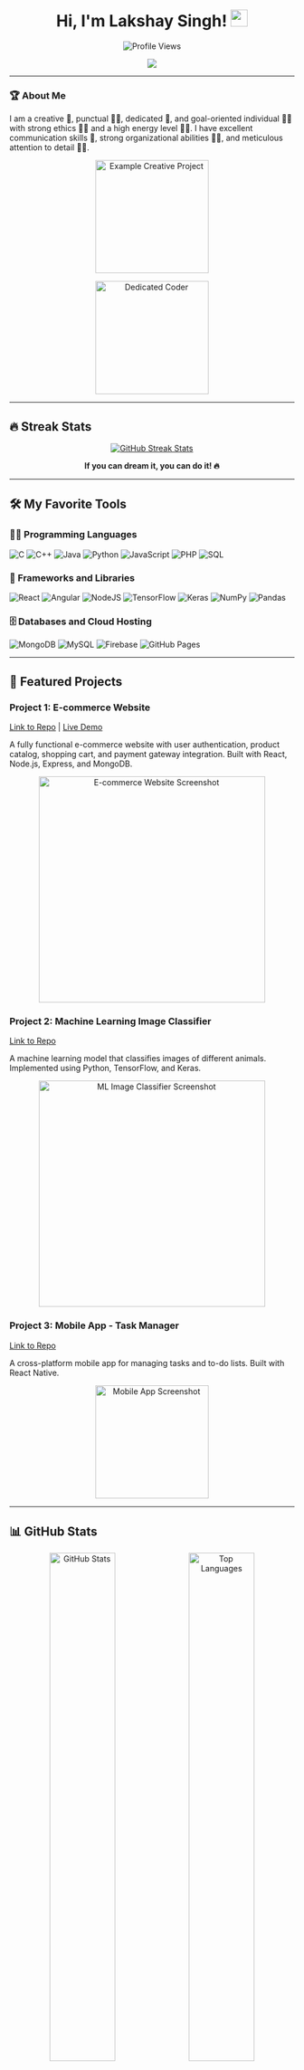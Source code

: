 <h1 align="center">
  Hi, I'm Lakshay Singh! <img src="https://media.giphy.com/media/hvRJCLFzcasrR4ia7z/giphy.gif" width="30">
</h1>

<p align="center">
  <img src="https://komarev.com/ghpvc/?username=yashitanamdeo&label=Profile%20Views&color=0e75b6&style=flat" alt="Profile Views" />
</p>

<!-- Typing SVG -->
<p align="center">
  <a href="https://github.com/DenverCoder1/readme-typing-svg">
    <img src="https://readme-typing-svg.herokuapp.com?lines=Computer+Science+Student;Full+Stack+Web+Developer;DS%20|%20AI%20|%20ML%20Enthusiast;Always%20learning+new+things&center=true&width=500&height=50">
  </a>
</p>

---

### 🏆 About Me

I am a creative 🎡, punctual 👩‍🎓, dedicated 🎯, and goal-oriented individual 👩‍💻 with strong ethics 🙇‍♀️ and a high energy level 🤹‍♀️. I have excellent communication skills 👐, strong organizational abilities 👮‍♀️, and meticulous attention to detail 🕵️‍♀️.

<!-- Example Image to Illustrate Creativity -->
<p align="center">
  <img src="https://via.placeholder.com/200x150/4682B4/FFFFFF?text=Creative+Project" alt="Example Creative Project" width="200">
</p>

<!-- Example GIF to Illustrate Dedication (Replace with a fun, relevant GIF) -->
<p align="center">
  <img src="https://media.giphy.com/media/jRny0mxHnL7ew/giphy.gif" alt="Dedicated Coder" width="200">
</p>

---

## 🔥 Streak Stats

<p align="center">
  <a href="https://github.com/DenverCoder1/github-readme-streak-stats">
    <img src="https://github-readme-streak-stats-eight.vercel.app/?user=yashitanamdeo&theme=monokai-metallian&hide_border=true" alt="GitHub Streak Stats"/>
  </a>
  <p align="center"><b>If you can dream it, you can do it! 🔥</b></p>
</p>

---

## 🛠️ My Favorite Tools

### 👨‍💻 Programming Languages

<p>
    <img alt="C" src="https://img.shields.io/badge/C-%232370ED.svg?logo=c&logoColor=white">
    <img alt="C++" src="https://img.shields.io/badge/C++-%2300599C.svg?logo=c%2B%2B&logoColor=white">
    <img alt="Java" src="https://img.shields.io/badge/Java-%23007396.svg?logo=java&logoColor=white">
    <img alt="Python" src="https://img.shields.io/badge/Python-%2314354C.svg?logo=python&logoColor=white">
    <img alt="JavaScript" src="https://img.shields.io/badge/JavaScript-%23F7DF1E.svg?logo=javascript&logoColor=black">
    <img alt="PHP" src="https://img.shields.io/badge/PHP-%23777BB4.svg?logo=php&logoColor=white">
    <img alt="SQL" src="https://img.shields.io/badge/SQL-%23025E8C.svg?logo=amazon-dynamodb&logoColor=white">
</p>

### 🧰 Frameworks and Libraries

<p>
    <img alt="React" src="https://img.shields.io/badge/React-%2320232a.svg?logo=react&logoColor=%2361DAFB">
    <img alt="Angular" src="https://img.shields.io/badge/Angular-%23D00000.svg?logo=angular&logoColor=white">
    <img alt="NodeJS" src="https://img.shields.io/badge/Node.js-%2343853D.svg?logo=node.js&logoColor=white">
    <img alt="TensorFlow" src="https://img.shields.io/badge/TensorFlow-%23FF6F00.svg?logo=TensorFlow&logoColor=white">
    <img alt="Keras" src="https://img.shields.io/badge/Keras-%23D00000.svg?logo=Keras&logoColor=white">
    <img alt="NumPy" src="https://img.shields.io/badge/Numpy-%23013243.svg?logo=numpy&logoColor=white">
    <img alt="Pandas" src="https://img.shields.io/badge/Pandas-%23150458.svg?logo=pandas&logoColor=white">
</p>

### 🗄️ Databases and Cloud Hosting

<p>
    <img alt="MongoDB" src="https://img.shields.io/badge/MongoDB-%234ea94b.svg?logo=mongodb&logoColor=white">
    <img alt="MySQL" src="https://img.shields.io/badge/MySQL-%2300f.svg?logo=mysql&logoColor=white">
    <img alt="Firebase" src="https://img.shields.io/badge/Firebase-%23039BE5.svg?logo=firebase">
    <img alt="GitHub Pages" src="https://img.shields.io/badge/GitHub%20Pages-%23327FC7.svg?logo=github&logoColor=white">
</p>

---

## 🚀 Featured Projects

### Project 1:  E-commerce Website

[Link to Repo](https://github.com/MrStark65/ecommerce-website) | [Live Demo](https://ecommerce-website-example.com)

A fully functional e-commerce website with user authentication, product catalog, shopping cart, and payment gateway integration. Built with React, Node.js, Express, and MongoDB.

<p align="center">
  <img src="https://via.placeholder.com/400x300/87CEEB/FFFFFF?text=E-commerce+Website+Screenshot" alt="E-commerce Website Screenshot" width="400">
</p>

### Project 2:  Machine Learning Image Classifier

[Link to Repo](https://github.com/MrStark65/ml-image-classifier)

A machine learning model that classifies images of different animals. Implemented using Python, TensorFlow, and Keras.

<p align="center">
  <img src="https://via.placeholder.com/400x300/90EE90/000000?text=ML+Image+Classifier+Screenshot" alt="ML Image Classifier Screenshot" width="400">
</p>

### Project 3:  Mobile App - Task Manager

[Link to Repo](https://github.com/MrStark65/mobile-task-manager)

A cross-platform mobile app for managing tasks and to-do lists. Built with React Native.

<p align="center">
  <img src="https://via.placeholder.com/200x300/FFA07A/FFFFFF?text=Mobile+App+Screenshot" alt="Mobile App Screenshot" width="200">
</p>

---

## 📊 GitHub Stats

<p align="center">
  <img src="https://github-readme-stats.vercel.app/api?username=yashitanamdeo&show_icons=true&theme=radical&hide_border=true" width="48%" alt="GitHub Stats" />
  <img src="https://github-readme-stats.vercel.app/api/top-langs/?username=yashitanamdeo&layout=compact&theme=radical&hide_border=true" width="48%" alt="Top Languages" />
</p>

<p align="center">
  <img src="https://github-readme-activity-graph.vercel.app/graph?username=yashitanamdeo&theme=radical" alt="GitHub Readme Activity Graph" />
</p>

---

## 💡 Let's Connect!

<p>
  <a href="https://www.linkedin.com/in/lakshay-singh-2a7755276"><img alt="LinkedIn" src="https://img.shields.io/badge/LinkedIn-%230077B5.svg?logo=linkedin&logoColor=white"></a>
  <a href="https://github.com/MrStark65"><img alt="GitHub" src="https://img.shields.io/badge/GitHub-181717.svg?logo=github&logoColor=white"></a>
  <a href="mailto:Lakshaysing86.5@gmail.com"><img alt="Email" src="https://img.shields.io/badge/Email-D14836?logo=gmail&logoColor=white"></a>
</p>

---

## 📺 Project Demo:  AI-Powered Object Detection

[![AI Object Detection Demo](https://img.youtube.com/vi/YOUR_YOUTUBE_VIDEO_ID/0.jpg)](https://www.youtube.com/watch?v=YOUR_YOUTUBE_VIDEO_ID)

This project uses a YOLOv5 model to detect objects in real-time video. Click the thumbnail above to watch a demo! The code is available on [GitHub](https://github.com/MrStark65/ai-object-detection).

---
